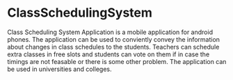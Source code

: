 # ClassSchedulingSystem
Class Scheduling System Application is a mobile application for android phones. The application can be used to conviently convey the information about changes in class schedules to the students.
Teachers can schedule extra classes in free slots and students can vote on them if in case the timings are not feasable or there is some other problem.
The application can be used in universities and colleges.
